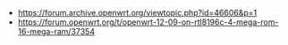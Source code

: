 - https://forum.archive.openwrt.org/viewtopic.php?id=46606&p=1
- https://forum.openwrt.org/t/openwrt-12-09-on-rtl8196c-4-mega-rom-16-mega-ram/37354
